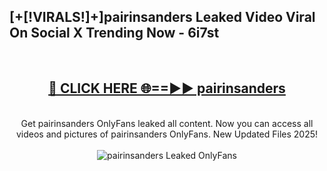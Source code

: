 <h2>[+[!VIRALS!]+]pairinsanders Leaked Video Viral On Social X Trending Now - 6i7st</h2>
<br>
<div align="center">
<h2><a href="https://libra.edu.pl?pairinsanders" rel="nofollow">🔴 CLICK HERE 🌐==►► pairinsanders</a></h2>
<br>
Get pairinsanders OnlyFans leaked all content. Now you can access all videos and pictures of pairinsanders OnlyFans. New Updated Files 2025!
<br>
<br>
<a href="https://libra.edu.pl?pairinsanders" rel="nofollow" data-target="animated-image.originalLink"><img src="https://i.ibb.co.com/WyWwxjT/player-gif2.gif" alt="pairinsanders Leaked OnlyFans" style="max-width: 100%; display: inline-block;" data-target="animated-image.originalImage"></a>
</div>
<br>